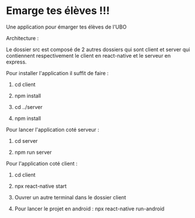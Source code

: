 # Emarge tes élèves !!!
Une application pour émarger tes élèves de l'UBO



Architecture :  

Le dossier src est composé de 2 autres dossiers qui sont client et server qui contiennent respectivement le client en react-native et le serveur en express.

Pour installer l'application il suffit de faire : 

1. cd client

2. npm install

3. cd ../server

4. npm install

Pour lancer l'application coté serveur : 

1. cd server

2. npm run server


Pour l'application coté client : 

1. cd client

2. npx react-native start

3. Ouvrer un autre terminal dans le dossier client

4. Pour lancer le projet en android : 
npx react-native run-android



